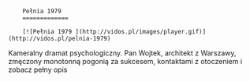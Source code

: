 
        Pełnia 1979 
        =============
        
        [![Pełnia 1979 ](http://vidos.pl/images/player.gif)](http://vidos.pl/pelnia-1979)
        
        
 Kameralny dramat psychologiczny. Pan Wojtek, architekt z Warszawy, zmęczony monotonną pogonią za sukcesem, kontaktami z otoczeniem i zobacz pełny opis
    